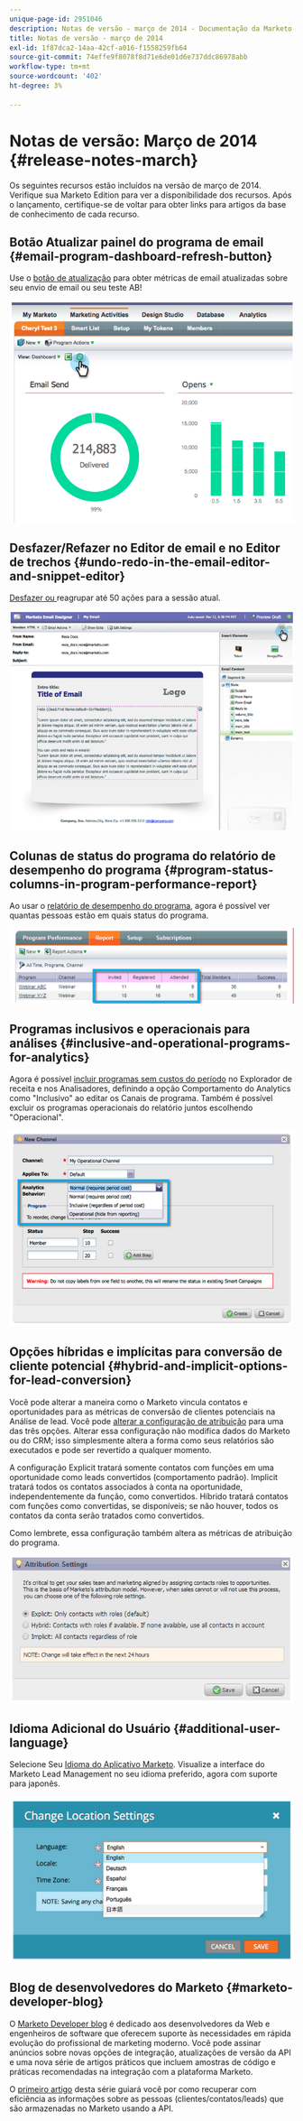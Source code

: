 ```yaml
---
unique-page-id: 2951046
description: Notas de versão - março de 2014 - Documentação da Marketo - Documentação do produto
title: Notas de versão - março de 2014
exl-id: 1f87dca2-14aa-42cf-a016-f1558259fb64
source-git-commit: 74effe9f8078f8d71e6de01d6e737ddc86978abb
workflow-type: tm+mt
source-wordcount: '402'
ht-degree: 3%

---
```


# Notas de versão: Março de 2014 {#release-notes-march}

Os seguintes recursos estão incluídos na versão de março de 2014. Verifique sua Marketo Edition para ver a disponibilidade dos recursos. Após o lançamento, certifique-se de voltar para obter links para artigos da base de conhecimento de cada recurso.

## Botão Atualizar painel do programa de email {#email-program-dashboard-refresh-button}

Use o [botão de atualização](/help/marketo/product-docs/email-marketing/email-programs/email-program-data/use-the-email-program-dashboard.md) para obter métricas de email atualizadas sobre seu envio de email ou seu teste AB!

![](assets/image2014-9-22-11-3a35-3a15.png)

## Desfazer/Refazer no Editor de email e no Editor de trechos {#undo-redo-in-the-email-editor-and-snippet-editor}

[Desfazer ou ](/help/marketo/product-docs/email-marketing/general/email-editor-2/edit-elements-in-an-email.md) reagrupar até 50 ações para a sessão atual.

![](assets/image2014-9-22-11-3a35-3a40.png)

## Colunas de status do programa do relatório de desempenho do programa {#program-status-columns-in-program-performance-report}

Ao usar o [relatório de desempenho do programa](/help/marketo/product-docs/core-marketo-concepts/programs/program-performance-report/add-program-status-columns-to-a-program-report.md), agora é possível ver quantas pessoas estão em quais status do programa.

![](assets/image2014-9-22-11-3a36-3a13.png)

## Programas inclusivos e operacionais para análises {#inclusive-and-operational-programs-for-analytics}

Agora é possível [incluir programas sem custos do período](/help/marketo/product-docs/reporting/revenue-cycle-analytics/program-analytics/make-a-program-without-a-period-cost-available-in-revenue-explorer-and-analyzers.md) no Explorador de receita e nos Analisadores, definindo a opção Comportamento do Analytics como &quot;Inclusivo&quot; ao editar os Canais de programa. Também é possível excluir os programas operacionais do relatório juntos escolhendo &quot;Operacional&quot;.

![](assets/image2014-9-22-11-3a36-3a32.png)

## Opções híbridas e implícitas para conversão de cliente potencial {#hybrid-and-implicit-options-for-lead-conversion}

Você pode alterar a maneira como o Marketo vincula contatos e oportunidades para as métricas de conversão de clientes potenciais na Análise de lead. Você pode [alterar a configuração de atribuição](/help/marketo/product-docs/administration/settings/change-attribution-settings-for-analytics.md) para uma das três opções. Alterar essa configuração não modifica dados do Marketo ou do CRM; isso simplesmente altera a forma como seus relatórios são executados e pode ser revertido a qualquer momento.

A configuração Explicit tratará somente contatos com funções em uma oportunidade como leads convertidos (comportamento padrão). Implicit tratará todos os contatos associados à conta na oportunidade, independentemente da função, como convertidos. Híbrido tratará contatos com funções como convertidas, se disponíveis; se não houver, todos os contatos da conta serão tratados como convertidos.

Como lembrete, essa configuração também altera as métricas de atribuição do programa.

![](assets/image2014-9-22-11-3a36-3a51.png)

## Idioma Adicional do Usuário {#additional-user-language}

Selecione Seu [Idioma do Aplicativo Marketo](/help/marketo/product-docs/administration/settings/select-your-language-locale-and-time-zone.md). Visualize a interface do Marketo Lead Management no seu idioma preferido, agora com suporte para japonês.

![](assets/image2014-9-22-11-3a37-3a14.png)

## Blog de desenvolvedores do Marketo {#marketo-developer-blog}

O [Marketo Developer blog](https://developers.marketo.com/blog/) é dedicado aos desenvolvedores da Web e engenheiros de software que oferecem suporte às necessidades em rápida evolução do profissional de marketing moderno. Você pode assinar anúncios sobre novas opções de integração, atualizações de versão da API e uma nova série de artigos práticos que incluem amostras de código e práticas recomendadas na integração com a plataforma Marketo.

O [primeiro artigo](https://developers.marketo.com/blog/retrieving-customer-and-prospect-information-from-marketo-using-the-api/) desta série guiará você por como recuperar com eficiência as informações sobre as pessoas (clientes/contatos/leads) que são armazenadas no Marketo usando a API.
